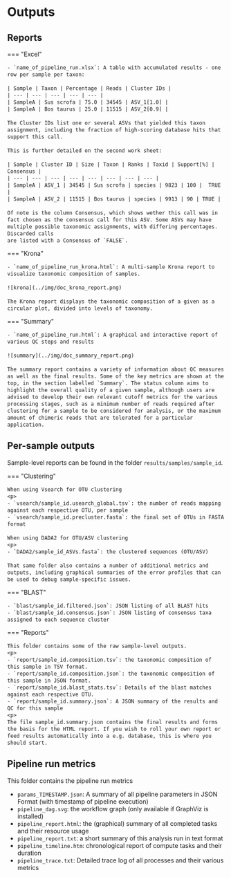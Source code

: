 # Outputs

## Reports

=== "Excel"

    - `name_of_pipeline_run.xlsx`: A table with accumulated results - one row per sample per taxon:

    | Sample | Taxon | Percentage | Reads | Cluster IDs |
    | --- | --- | --- | --- | --- |
    | SampleA | Sus scrofa | 75.0 | 34545 | ASV_1[1.0] |
    | SampleA | Bos taurus | 25.0 | 11515 | ASV_2[0.9] |

    The Cluster IDs list one or several ASVs that yielded this taxon assignment, including the fraction of high-scoring database hits that support this call. 

    This is further detailed on the second work sheet:

    | Sample | Cluster ID | Size | Taxon | Ranks | Taxid | Support[%] | Consensus |
    | --- | --- | --- | --- | --- | --- | --- | --- |
    | SampleA | ASV_1 | 34545 | Sus scrofa | species | 9823 | 100 |  TRUE |
    | SampleA | ASV_2 | 11515 | Bos taurus | species | 9913 | 90 | TRUE |

    Of note is the column Consensus, which shows wether this call was in fact chosen as the consensus call for this ASV. Some ASVs may have multiple possible taxonomic assignments, with differing percentages. Discarded calls
    are listed with a Consensus of `FALSE`. 

=== "Krona"

    - `name_of_pipeline_run_krona.html`: A multi-sample Krona report to visualize taxonomic composition of samples. 

    ![krona](../img/doc_krona_report.png)

    The Krona report displays the taxonomic composition of a given as a circular plot, divided into levels of taxonomy. 

=== "Summary"

    - `name_of_pipeline_run.html`: A graphical and interactive report of various QC steps and results

    ![summary](../img/doc_summary_report.png)

    The summary report contains a variety of information about QC measures as well as the final results. Some of the key metrics are shown at the top, in the section labelled `Summary`. The status column aims to highlight the overall quality of a given sample, although users are advised to develop their own relevant cutoff metrics for the various processing stages, such as a minimum number of reads required after clustering for a sample to be considered for analysis, or the maximum amount of chimeric reads that are tolerated for a particular application. 

## Per-sample outputs

Sample-level reports can be found in the folder `results/samples/sample_id`. 

=== "Clustering"

    When using Vsearch for OTU clustering 
    <p>
    - `vsearch/sample_id.usearch_global.tsv`: the number of reads mapping against each respective OTU, per sample
    - `vsearch/sample_id.precluster.fasta`: the final set of OTUs in FASTA format

    When using DADA2 for OTU/ASV clustering
    <p>
    - `DADA2/sample_id_ASVs.fasta`: the clustered sequences (OTU/ASV)

    That same folder also contains a number of additional metrics and outputs, including graphical summaries of the error profiles that can be used to debug sample-specific issues. 

=== "BLAST"

    - `blast/sample_id.filtered.json`: JSON listing of all BLAST hits
    - `blast/sample_id.consensus.json`: JSON listing of consensus taxa assigned to each sequence cluster

=== "Reports"

    This folder contains some of the raw sample-level outputs.
    <p>
    - `report/sample_id.composition.tsv`: the taxonomic composition of this sample in TSV format. 
    - `report/sample_id.composition.json`: the taxonomic composition of this sample in JSON format. 
    - `report/sample_id.blast_stats.tsv`: Details of the blast matches against each respective OTU. 
    - `report/sample_id.summary.json`: A JSON summary of the results and QC for this sample
    <p>
    The file sample_id.summary.json contains the final results and forms the basis for the HTML report. If you wish to roll your own report or feed results automatically into a e.g. database, this is where you should start. 


## Pipeline run metrics

This folder contains the pipeline run metrics

- `params_TIMESTAMP.json`: A summary of all pipeline parameters in JSON Format (with timestamp of pipeline execution)
- `pipeline_dag.svg`: the workflow graph (only available if GraphViz is installed)
- `pipeline_report.html`: the (graphical) summary of all completed tasks and their resource usage
- `pipeline_report.txt`: a short summary of this analysis run in text format
- `pipeline_timeline.htm`: chronological report of compute tasks and their duration
- `pipeline_trace.txt`: Detailed trace log of all processes and their various metrics
